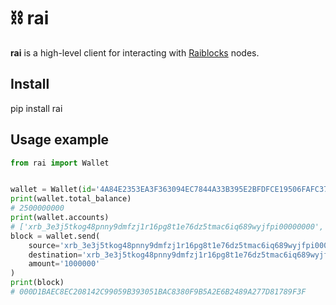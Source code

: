 # ⛓ rai

**rai** is a high-level client for interacting with [Raiblocks](https://raiblocks.net/) nodes.

## Install

pip install rai

## Usage example

```python
from rai import Wallet


wallet = Wallet(id='4A84E2353EA3F363094EC7844A33B395E2BFDFCE19506FAFC37C73E7653D430F')
print(wallet.total_balance)
# 2500000000
print(wallet.accounts)
# ['xrb_3e3j5tkog48pnny9dmfzj1r16pg8t1e76dz5tmac6iq689wyjfpi00000000', xrb_dmfzj1r16pg3e3j5tkog48pnny98t1e76dz5c6iq689wyjfpitma00000000, 'xrb_mac6iq6x1r16pg8t1e76dz5t89wyjfpmac6iq6r00000000']
block = wallet.send(
    source='xrb_3e3j5tkog48pnny9dmfzj1r16pg8t1e76dz5tmac6iq689wyjfpi00000000',
    destination='xrb_3e3j5tkog48pnny9dmfzj1r16pg8t1e76dz5tmac6iq689wyjfpi00000000',
    amount='1000000'
)
print(block)
# 000D1BAEC8EC208142C99059B393051BAC8380F9B5A2E6B2489A277D81789F3F
```